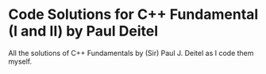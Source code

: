 # Code Solutions for C++ Fundamental (I and II) by Paul Deitel
All the solutions of C++ Fundamentals by (Sir) Paul J. Deitel as I code them myself.
